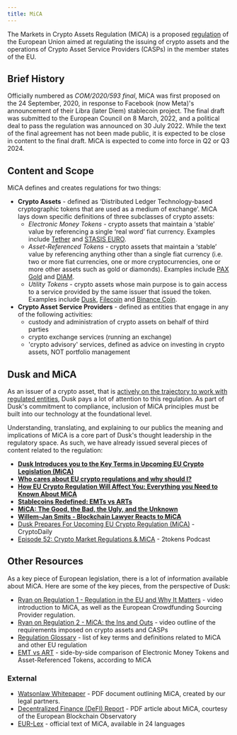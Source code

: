 ```yaml
---
title: MiCA
---
```

The Markets in Crypto Assets Regulation (MiCA) is a proposed [regulation](/org/regulation) of the European Union aimed at regulating the issuing of crypto assets and the operations of Crypto Asset Service Providers (CASPs) in the member states of the EU.

## Brief History

Officially numbered as _COM/2020/593 final_, MiCA was first proposed on the 24 September, 2020, in response to Facebook (now Meta)'s announcement of their Libra (later Diem) stablecoin project. The final draft was submitted to the European Council on 8 March, 2022, and a political deal to pass the regulation was announced on 30 July 2022\. While the text of the final agreement has not been made public, it is expected to be close in content to the final draft. MiCA is expected to come into force in Q2 or Q3 2024.

## Content and Scope

MiCA defines and creates regulations for two things:

*   **Crypto Assets** - defined as ‘Distributed Ledger Technology-based cryptographic tokens that are used as a medium of exchange’. MiCA lays down specific definitions of three subclasses of crypto assets:
    *   _Electronic Money Tokens_ - crypto assets that maintain a ‘stable’ value by referencing a single ‘real word’ fiat currency. Examples include [Tether](https://tether.to/en/) and [STASIS EURO](https://stasis.net/).
    *   _Asset-Referenced Tokens_ - crypto assets that maintain a ‘stable’ value by referencing anything other than a single fiat currency (i.e. two or more fiat currencies, one or more cryptocurrencies, one or more other assets such as gold or diamonds). Examples include [PAX Gold](https://paxos.com/paxgold/) and [DIAM](https://www.diamdexx.com/).
    *   _Utility Tokens_ - crypto assets whose main purpose is to gain access to a service provided by the same issuer that issued the token. Examples include [Dusk](/learn/economy/gas), [Filecoin](https://filecoin.io/) and [Binance Coin](https://www.binance.com/en).
*   **Crypto Asset Service Providers** - defined as entities that engage in any of the following activities:
    *   custody and administration of crypto assets on behalf of third parties
    *   crypto exchange services (running an exchange)
    *   'crypto advisory' services, defined as advice on investing in crypto assets, NOT portfolio management

## Dusk and MiCA

As an issuer of a crypto asset, that is [actively on the trajectory to work with regulated entities](/learn/overview/vision/#ambition), Dusk pays a lot of attention to this regulation. As part of Dusk's commitment to compliance, inclusion of MiCA principles must be built into our technology at the foundational level.

Understanding, translating, and explaining to our publics the meaning and implications of MiCA is a core part of Dusk's thought leadership in the regulatory space. As such, we have already issued several pieces of content related to the regulation:

*   [**Dusk Introduces you to the Key Terms in Upcoming EU Crypto Legislation (MiCA)**](https://dusk.network/news/dusk-introduces-you-to-the-key-terms-in-upcoming-eu-crypto-legislation-mica)
*   [**Who cares about EU crypto regulations and why should I?**](https://dusk.network/news/who-cares-about-eu-crypto-regulations-and-why-should-i)
*   [**How EU Crypto Regulation Will Affect You: Everything you Need to Known About MiCA**](https://dusk.network/news/how-eu-crypto-regulation-will-affect-you-everything-you-need-to-know-about-mica)
*   [**Stablecoins Redefined: EMTs vs ARTs**](https://dusk.network/news/stablecoins-redefined-emts-vs-arts)
*   [**MiCA: The Good, the Bad, the Ugly, and the Unknown**](https://dusk.network/news/mica-the-good-the-bad-the-ugly-and-the-unknown)
*   [**Willem-Jan Smits - Blockchain Lawyer Reacts to MiCA**](https://open.spotify.com/episode/2p9e1EaIvMsV0tRA1iwuJU?si=67589db72cde4cb0)
*   [Dusk Prepares For Upcoming EU Crypto Regulation (MiCA)](https://cryptodaily.co.uk/2022/09/dusk-network-prepares-for-upcoming-eu-crypto-regulation-mica) - CryptoDaily
*   [Episode 52: Crypto Market Regulations & MiCA](https://open.spotify.com/episode/2iyXBk9WlPL5gF3ZWJZpY8?si=4f439ea3bd174e77) - 2tokens Podcast

## Other Resources

As a key piece of European legislation, there is a lot of information available about MiCA. Here are some of the key pieces, from the perspective of Dusk:

*   [Ryan on Regulation 1 - Regulation in the EU and Why It Matters](https://www.youtube.com/watch?v=EFHroES_fhY) - video introduction to MiCA, as well as the European Crowdfunding Sourcing Provider regulation.
*   [Ryan on Regulation 2 - MiCA: the Ins and Outs](https://www.youtube.com/watch?v=2lMFRCxNDr0) - video outline of the requirements imposed on crypto assets and CASPs
*   [Regulation Glossary](https://docs.google.com/spreadsheets/d/1kWbd2yPKHzAcfTEfJkBZa8HNMYDPyb9HnPKoPWW6e1I/edit#gid=0) - list of key terms and definitions related to MiCA and other EU regulation
*   [EMT vs ART](https://drive.google.com/file/d/1c7A6hsnOeJZDcQ5rXBxGNpHA_6v0Ta8C/edit) - side-by-side comparison of Electronic Money Tokens and Asset-Referenced Tokens, according to MiCA

### External

*   [Watsonlaw Whitepaper](https://drive.google.com/file/d/1-FJ_xDkxYkUFjTa2oSsSSj3T5UcZRKhs/edit) - PDF document outlining MiCA, created by our legal partners.
*   [Decentralized Finance (DeFI) Report](https://drive.google.com/file/d/1UvzSt71dJjI3IJbX5LTArXcc6ioLiRN0/edit) - PDF article about MiCA, courtesy of the European Blockchain Observatory
*   [EUR-Lex](https://eur-lex.europa.eu/legal-content/EN/TXT/?uri=CELEX%3A52020PC0593) - official text of MiCA, available in 24 languages
